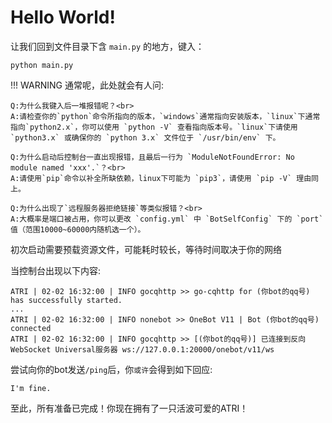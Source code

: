 # Hello World!

让我们回到文件目录下含 `main.py` 的地方，键入：
```shell
python main.py
```

!!! WARNING
    通常呢，此处就会有人问:

    Q:为什么我键入后一堆报错呢？<br>
    A:请检查你的`python`命令所指向的版本，`windows`通常指向安装版本，`linux`下通常指向`python2.x`，你可以使用 `python -V` 查看指向版本号。`linux`下请使用 `python3.x` 或确保你的 `python 3.x` 文件位于 `/usr/bin/env` 下。

    Q:为什么启动后控制台一直出现报错，且最后一行为 `ModuleNotFoundError: No module named 'xxx'.`？<br>
    A:请使用`pip`命令以补全所缺依赖，linux下可能为 `pip3`，请使用 `pip -V` 理由同上。

    Q:为什么出现了`远程服务器拒绝链接`等类似报错？<br>
    A:大概率是端口被占用，你可以更改 `config.yml` 中 `BotSelfConfig` 下的 `port` 值（范围10000~60000内随机选一个）。

初次启动需要预载资源文件，可能耗时较长，等待时间取决于你的网络

当控制台出现以下内容:
```shell
ATRI | 02-02 16:32:00 | INFO gocqhttp >> go-cqhttp for (你bot的qq号) has successfully started.
...
ATRI | 02-02 16:32:00 | INFO nonebot >> OneBot V11 | Bot (你bot的qq号) connected
ATRI | 02-02 16:32:00 | INFO gocqhttp >> [(你bot的qq号)] 已连接到反向WebSocket Universal服务器 ws://127.0.0.1:20000/onebot/v11/ws
```

尝试向你的bot发送`/ping`后，你`或许`会得到如下回应:
```
I'm fine.
```

至此，所有准备已完成！你现在拥有了一只活波可爱的ATRI！
